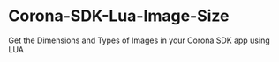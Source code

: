 Corona-SDK-Lua-Image-Size
=========================

Get the Dimensions and Types of Images in your Corona SDK app using LUA
